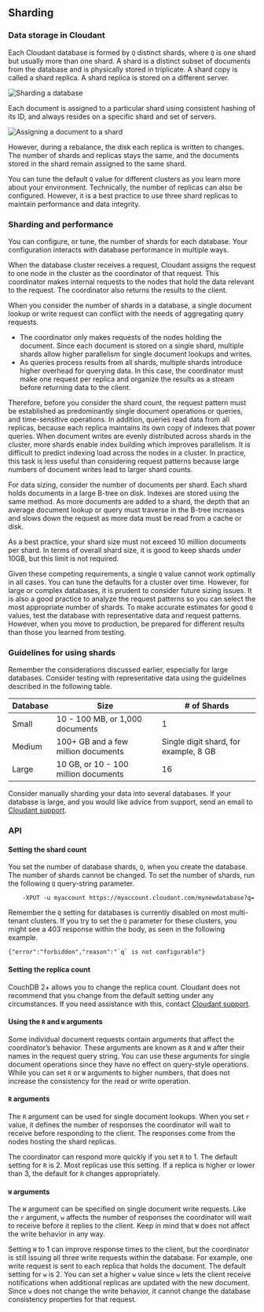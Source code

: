 ## Sharding

###	 Data storage in Cloudant

Each Cloudant database is formed by `Q` distinct shards, where `Q` is one shard but usually more than one shard. A shard is a distinct subset of documents from the database and is physically stored in triplicate. A shard copy is called a shard replica. A shard replica is stored on a different server.

![Sharding a database](images/shardflow.png)

Each document is assigned to a particular shard using consistent hashing of its ID, and always resides on a specific shard and set of servers. 

![Assigning a document to a shard](images/shardflow2.png)

However, during a rebalance, the disk each replica is written to changes. The number of shards and replicas stays the same, and the documents stored in the shard remain assigned to the same shard. 

You can tune the default `Q` value for different clusters as you learn more about your environment. Technically, the number of replicas can also be configured. However, it is a best practice to use three shard replicas to maintain performance and data integrity. 

###	Sharding and performance

You can configure, or tune, the number of shards for each database. Your configuration interacts with database performance in multiple ways.

When the database cluster receives a request, Cloudant assigns the request to one node in the cluster as the coordinator of that request. This coordinator makes internal requests to the nodes that hold the data relevant to the request. The coordinator also returns the results to the client.

When you consider the number of shards in a database, a single document lookup or write request can conflict with the needs of aggregating query requests.

*	The coordinator only makes requests of the nodes holding the document. Since each document is stored on a single shard, multiple shards allow higher parallelism for single document lookups and writes. 
*	As queries process results from all shards, multiple shards introduce higher overhead for querying data. In this case, the coordinator must make one request per replica and organize the results as a stream before returning data to the client.

Therefore, before you consider the shard count, the request pattern must be established as predominantly single document operations or queries, and time-sensitive operations. In addition, queries read data from all replicas, because each replica maintains its own copy of indexes that power queries. When document writes are evenly distributed across shards in the cluster, more shards enable index building which improves parallelism. It is difficult to predict indexing load across the nodes in a cluster. In practice, this task is less useful than considering request patterns because large numbers of document writes lead to larger shard counts.

For data sizing, consider the number of documents per shard. Each shard holds documents in a large B-tree on disk. Indexes are stored using the same method. As more documents are added to a shard, the depth that an average document lookup or query must traverse in the B-tree increases and slows down the request as more data must be read from a cache or disk.

As a best practice, your shard size must not exceed 10 million documents per shard. In terms of overall shard size, it is good to keep shards under 10GB, but this limit is not required. 

Given these competing requirements, a single `Q` value cannot work optimally in all cases. You can tune the defaults for a cluster over time. However, for large or complex databases, it is prudent to consider future sizing issues. It is also a good practice to analyze the request patterns so you can select the most appropriate number of shards. To make accurate estimates for good `Q` values, test the database with representative data and request patterns. However, when you move to production, be prepared for different results than those you learned from testing.  

###	Guidelines for using shards

Remember the considerations discussed earlier, especially for large databases. Consider testing with representative data using the guidelines described in the following table. 

| Database | Size | # of Shards |
|------|------|-------------|
| Small | 10 - 100 MB, or 1,000 documents | 1 |
| Medium | 100+ GB and a few million documents | Single digit shard, for example, 8 GB |
| Large | 10 GB, or 10 - 100 million documents | 16 |

Consider manually sharding your data into several databases. If your database is large, and you would like advice from support, send an email to [Cloudant support](support@cloudant.com).

###	API

####	Setting the shard count

You set the number of database shards, `Q`, when you create the database. The number of shards cannot be changed. To set the number of shards, run the following `Q` query-string parameter. 

```curl
	-XPUT -u myaccount https://myaccount.cloudant.com/mynewdatabase?q=
```

Remember the `Q` setting for databases is currently disabled on most multi-tenant clusters. If you try to set the `Q` parameter for these clusters, you might see a 403 response within the body, as seen in the following example. 

```
{"error":"forbidden","reason":"`q` is not configurable"}
```

####	Setting the replica count

CouchDB 2+ allows you to change the replica count. Cloudant does not recommend that you change from the default setting under any circumstances. If you need assistance with this, contact [Cloudant support](support@cloudant.com).

####	Using the `R` and `W` arguments

Some individual document requests contain arguments that affect the coordinator’s behavior. These arguments are known as `R` and `W` after their names in the request query string. You can use these arguments for single document operations since they have no effect on query-style operations. While you can set `R` or `W` arguments to higher numbers, that does not increase the consistency for the read or write operation. 

####	`R` arguments

The `R` argument can be used for single document lookups. When you set `r` value, it defines the number of responses the coordinator will wait to receive before responding to the client. The responses come from the nodes hosting the shard replicas. 

The coordinator can respond more quickly if you set `R` to 1. The default setting for `R` is 2. Most replicas use this setting. If a replica is higher or lower than 3, the default for `R` changes appropriately.

####	`W` arguments

The `W` argument can be specified on single document write requests. Like the `r` argument, `w` affects the number of responses the coordinator will wait to receive before it replies to the client. Keep in mind that `W` does not affect the write behavior in any way.

Setting `W` to 1 can improve response times to the client, but the coordinator is still issuing all three write requests within the database. For example, one write request is sent to each replica that holds the document. The default setting for `w` is 2. You can set a higher `w` value since `w` lets the client receive notifications when additional replicas are updated with the new document. Since `w` does not change the write behavior, it cannot change the database consistency properties for that request.
